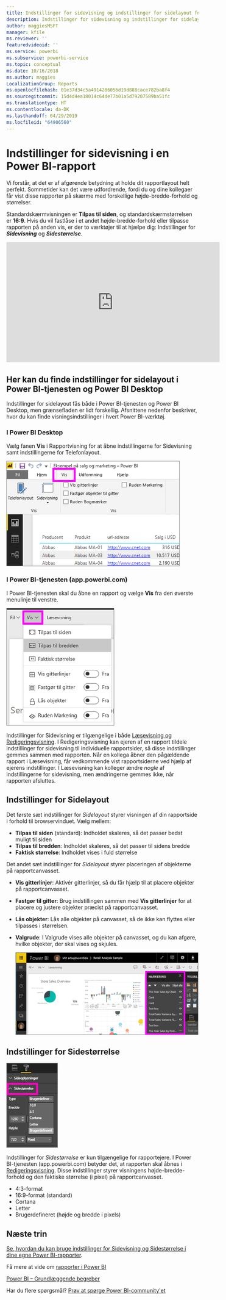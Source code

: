 ```yaml
---
title: Indstillinger for sidevisning og indstillinger for sidelayout for en rapport
description: Indstillinger for sidevisning og indstillinger for sidelayout for en rapport
author: maggiesMSFT
manager: kfile
ms.reviewer: ''
featuredvideoid: ''
ms.service: powerbi
ms.subservice: powerbi-service
ms.topic: conceptual
ms.date: 10/16/2018
ms.author: maggies
LocalizationGroup: Reports
ms.openlocfilehash: 01e37d34c5a4914206056d19d888cace782ba8f4
ms.sourcegitcommit: 15d4d4ea18014c64de77b01a5d79207589ba51fc
ms.translationtype: HT
ms.contentlocale: da-DK
ms.lasthandoff: 04/29/2019
ms.locfileid: "64906560"
---
```

# <a name="page-display-settings-in-a-power-bi-report"></a>Indstillinger for sidevisning i en Power BI-rapport
Vi forstår, at det er af afgørende betydning at holde dit rapportlayout helt perfekt. Sommetider kan det være udfordrende, fordi du og dine kollegaer får vist disse rapporter på skærme med forskellige højde-bredde-forhold og størrelser. 

Standardskærmvisningen er **Tilpas til siden**, og standardskærmstørrelsen er **16:9**. Hvis du vil fastlåse i et andet højde-bredde-forhold eller tilpasse rapporten på anden vis, er der to værktøjer til at hjælpe dig: Indstillinger for ***Sidevisning*** og ***Sidestørrelse***.

<iframe width="560" height="315" src="https://www.youtube.com/embed/5tg-OXzxe2g" frameborder="0" allowfullscreen></iframe>


## <a name="where-to-find-page-view-settings-in-power-bi-service-and-power-bi-desktop"></a>Her kan du finde indstillinger for sidelayout i Power BI-tjenesten og Power BI Desktop
Indstillinger for sidelayout fås både i Power BI-tjenesten og Power BI Desktop, men grænsefladen er lidt forskellig. Afsnittene nedenfor beskriver, hvor du kan finde visningsindstillinger i hvert Power BI-værktøj.

### <a name="in-power-bi-desktop"></a>I Power BI Desktop
Vælg fanen **Vis** i Rapportvisning for at åbne indstillingerne for Sidevisning samt indstillingerne for Telefonlayout.

  ![valgrude](media/power-bi-report-display-settings/power-bi-desktop-view-settings.png)

### <a name="in-power-bi-service-apppowerbicom"></a>I Power BI-tjenesten (app.powerbi.com)
I Power BI-tjenesten skal du åbne en rapport og vælge **Vis** fra den øverste menulinje til venstre.

![](media/power-bi-report-display-settings/power-bi-change-page-view.png)

Indstillinger for Sidevisning er tilgængelige i både [Læsevisning og Redigeringsvisning](consumer/end-user-reading-view.md). I Redigeringsvisning kan ejeren af en rapport tildele indstillinger for sidevisning til individuelle rapportsider, så disse indstillinger gemmes sammen med rapporten. Når en kollega åbner den pågældende rapport i Læsevisning, får vedkommende vist rapportsiderne ved hjælp af ejerens indstillinger.  I Læsevisning kan kolleger ændre *nogle* af indstillingerne for sidevisning, men ændringerne gemmes ikke, når rapporten afsluttes.

##    <a name="page-view-settings"></a>Indstillinger for Sidelayout
Det første sæt indstillinger for *Sidelayout* styrer visningen af din rapportside i forhold til browservinduet.  Vælg mellem:

* **Tilpas til siden** (standard): Indholdet skaleres, så det passer bedst muligt til siden
* **Tilpas til bredden**: Indholdet skaleres, så det passer til sidens bredde
* **Faktisk størrelse**: Indholdet vises i fuld størrelse

Det andet sæt indstillinger for *Sidelayout* styrer placeringen af objekterne på rapportcanvasset.

* **Vis gitterlinjer**: Aktivér gitterlinjer, så du får hjælp til at placere objekter på rapportcanvasset.
* **Fastgør til gitter**: Brug indstillingen sammen med **Vis gitterlinjer** for at placere og justere objekter præcist på rapportcanvasset. 
* **Lås objekter**: Lås alle objekter på canvasset, så de ikke kan flyttes eller tilpasses i størrelsen.
* **Valgrude**: I Valgrude vises alle objekter på canvasset, og du kan afgøre, hvilke objekter, der skal vises og skjules.

    ![valgrude](media/power-bi-report-display-settings/power-bi-selection-pane.png)



## <a name="page-size-settings"></a>Indstillinger for Sidestørrelse
![](media/power-bi-report-display-settings/power-bi--page-size.png)

Indstillinger for *Sidestørrelse* er kun tilgængelige for rapportejere. I Power BI-tjenesten (app.powerbi.com) betyder det, at rapporten skal åbnes i [Redigeringsvisning](consumer/end-user-reading-view.md). Disse indstillinger styrer visningens højde-bredde-forhold og den faktiske størrelse (i pixel) på rapportcanvasset.   

* 4:3-format
* 16:9-format (standard)
* Cortana
* Letter
* Brugerdefineret (højde og bredde i pixels)

## <a name="next-steps"></a>Næste trin
[Se, hvordan du kan bruge indstillinger for Sidevisning og Sidestørrelse i dine egne Power BI-rapporter](consumer/end-user-report-view.md).

Få mere at vide om [rapporter i Power BI](consumer/end-user-reports.md)

[Power BI – Grundlæggende begreber](consumer/end-user-basic-concepts.md)

Har du flere spørgsmål? [Prøv at spørge Power BI-community'et](http://community.powerbi.com/)

